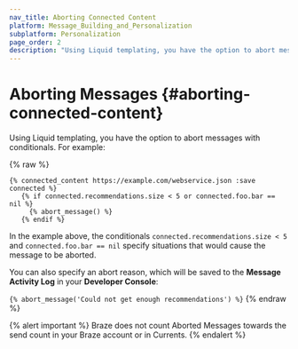 ```yaml
---
nav_title: Aborting Connected Content
platform: Message_Building_and_Personalization
subplatform: Personalization
page_order: 2
description: "Using Liquid templating, you have the option to abort messages with conditionals. This reference article covers some message aborting best practices."
---
```

# Aborting Messages {#aborting-connected-content}
Using Liquid templating, you have the option to abort messages with conditionals. For example:

{% raw %}

```
{% connected_content https://example.com/webservice.json :save connected %}
   {% if connected.recommendations.size < 5 or connected.foo.bar == nil %}
     {% abort_message() %}
   {% endif %}
```

In the example above, the conditionals `connected.recommendations.size < 5` and `connected.foo.bar == nil` specify situations that would cause the message to be aborted.

You can also specify an abort reason, which will be saved to the __Message Activity Log__ in your __Developer Console__:

`{% abort_message('Could not get enough recommendations') %}`
{% endraw %}

{% alert important %}
Braze does not count Aborted Messages towards the send count in your Braze account or in Currents.
{% endalert %}
